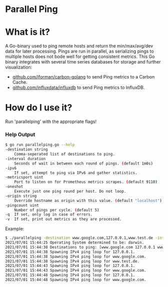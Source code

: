 Parallel Ping
=============

# What is it?

A Go-binary used to ping remote hosts and return the min/max/avg/dev data for later processing. Pings are run in parallel, as serializing pings to multiple hosts does not bode well for getting consistent metrics. This Go binary integrates with several time series databases for storage and further visualization:

* [github.com/jforman/carbon-golang](http://www.github.com/jforman/carbon-golang) to send Ping metrics to a Carbon Cache.
* [github.com/influxdata/influxdb](https://github.com/influxdata/influxdb/tree/master/client/v2) to send Ping metrics to InfluxDB.

# How do I use it?

Run 'parallelping' with the appropriate flags!

### Help Output

```bash
$ go run parallelping.go --help
-destination string
  	Comma-seperated list of destinations to ping.
-interval duration
  	Seconds of wait in between each round of pings. (default 1m0s)
-ipv6
  	If set, attempt to ping via IPv6 and gather statistics.
-metricsport uint
  	Port to listen on for Prometheus metrics scrapes. (default 9110)
-oneshot
  	Execute just one ping round per host. Do not loop.
-origin string
  	Override hostname as origin with this value. (default "localhost")
-pingcount uint
  	Number of pings per cycle. (default 5)
-q	If set, only log in case of errors.
-v	If set, print out metrics as they are processed.
```

Example:

```bash
$ ./parallelping -destination www.google.com,127.0.0.1,www.test.de -interval 0m5s -pingcount 1
2021/07/01 15:44:25 Operating System determined to be: darwin.
2021/07/01 15:44:38 Destinations to ping: [www.google.com 127.0.0.1 www.test.de].
2021/07/01 15:44:38 Spawning IPv4 ping loop for 127.0.0.1.
2021/07/01 15:44:38 Spawning IPv4 ping loop for www.google.com.
2021/07/01 15:44:38 Spawning IPv4 ping loop for www.test.de.
2021/07/01 15:44:43 Spawning IPv4 ping loop for 127.0.0.1.
2021/07/01 15:44:43 Spawning IPv4 ping loop for www.google.com.
2021/07/01 15:44:48 Spawning IPv4 ping loop for 127.0.0.1.
2021/07/01 15:44:48 Spawning IPv4 ping loop for www.google.com.
```
